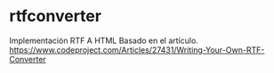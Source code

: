 # rtfconverter
Implementación RTF A HTML Basado en el artículo.
https://www.codeproject.com/Articles/27431/Writing-Your-Own-RTF-Converter

